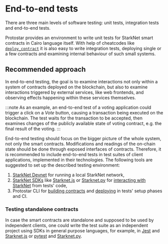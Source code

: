 # End-to-end tests

There are three main levels of software testing: unit tests, integration tests and end-to-end tests.

Protostar provides an environment to write unit tests for StarkNet smart contracts
in Cairo language itself.
With help of cheatcodes like [`deploy_contract`] it is also easy to write integration tests,
deploying single or a few contracts and examining internal behaviour of such small systems.

## Recommended approach

In end-to-end testing, the goal is to examine interactions not only within a system of contracts
deployed on the blockchain, but also to examine interactions triggered by external services,
like web frontends, and observing effects happening within these services themselves.

:::note
As an example, an end-to-end test of a voting application could trigger a click on a _Vote_ button,
causing a transaction being executed on the blockchain.
The test waits for the transaction to be accepted, then examines changes of the publicly available
state of voting contract, e.g. the final result of the voting.
:::

End-to-end testing should focus on the bigger picture of the whole system,
not only the smart contracts.
Modifications and readings of the on-chain state should be done through exposed interfaces
of contracts.
Therefore, it is recommended to include end-to-end tests in test suites of client applications,
implemented in their technologies.
The following tools are suggested to set up the described testing environment:

1. [StarkNet Devnet] for running a local StarkNet network,
2. [StarkNet SDKs] like [Starknet.js] or [Starknet.py] for [interacting with StarkNet] from tests'
   code,
3. Protostar CLI for [building contracts] and [deploying][interacting with starknet] in tests'
   setup phases and CI.

### Testing standalone contracts

In case the smart contracts are standalone and supposed to be used by independent clients,
one could write the test suite as an independent project using SDKs in general purpose languages,
for example, in [Jest] and [Starknet.js] or [pytest] and [Starknet.py].


[`deploy_contract`]: ./02-cheatcodes/deploy-contract.md

[building contracts]: ../05-compiling.md#compiling-your-project

[interacting with starknet]: ../08-interacting-with-starknet/README.md

[jest]: https://jestjs.io/

[pytest]: https://pytest.org/

[starknet devnet]: https://shard-labs.github.io/starknet-devnet/

[starknet sdks]: https://starknet.io/building-on-starknet/developer-tools/#libraries

[starknet.js]: https://www.starknetjs.com/

[starknet.py]: https://starknetpy.rtfd.io/
